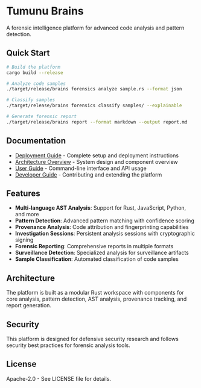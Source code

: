 # Tumunu Brains

A forensic intelligence platform for advanced code analysis and pattern detection.

## Quick Start

```bash
# Build the platform
cargo build --release

# Analyze code samples
./target/release/brains forensics analyze sample.rs --format json

# Classify samples
./target/release/brains forensics classify samples/ --explainable

# Generate forensic report
./target/release/brains report --format markdown --output report.md
```

## Documentation

- [Deployment Guide](docs/deployment.md) - Complete setup and deployment instructions
- [Architecture Overview](docs/architecture.md) - System design and component overview
- [User Guide](docs/user-guide.md) - Command-line interface and API usage
- [Developer Guide](docs/developer-guide.md) - Contributing and extending the platform

## Features

- **Multi-language AST Analysis**: Support for Rust, JavaScript, Python, and more
- **Pattern Detection**: Advanced pattern matching with confidence scoring
- **Provenance Analysis**: Code attribution and fingerprinting capabilities
- **Investigation Sessions**: Persistent analysis sessions with cryptographic signing
- **Forensic Reporting**: Comprehensive reports in multiple formats
- **Surveillance Detection**: Specialized analysis for surveillance artifacts
- **Sample Classification**: Automated classification of code samples

## Architecture

The platform is built as a modular Rust workspace with components for core analysis, pattern detection, AST analysis, provenance tracking, and report generation.

## Security

This platform is designed for defensive security research and follows security best practices for forensic analysis tools.

## License

Apache-2.0 - See LICENSE file for details.